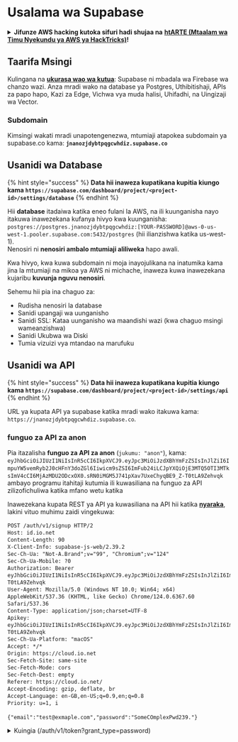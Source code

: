 # Usalama wa Supabase

<details>

<summary><strong>Jifunze AWS hacking kutoka sifuri hadi shujaa na</strong> <a href="https://training.hacktricks.xyz/courses/arte"><strong>htARTE (Mtaalam wa Timu Nyekundu ya AWS ya HackTricks)</strong></a><strong>!</strong></summary>

Njia nyingine za kusaidia HackTricks:

- Ikiwa unataka kuona **kampuni yako ikitangazwa kwenye HackTricks** au **kupakua HackTricks kwa PDF** Angalia [**MIPANGO YA KUJIUNGA**](https://github.com/sponsors/carlospolop)!
- Pata [**bidhaa rasmi za PEASS & HackTricks**](https://peass.creator-spring.com)
- Gundua [**Familia ya PEASS**](https://opensea.io/collection/the-peass-family), mkusanyiko wetu wa kipekee wa [**NFTs**](https://opensea.io/collection/the-peass-family)
- **Jiunge na** 💬 [**Kikundi cha Discord**](https://discord.gg/hRep4RUj7f) au kikundi cha [**telegram**](https://t.me/peass) au **tufuate** kwenye **Twitter** 🐦 [**@hacktricks\_live**](https://twitter.com/hacktricks\_live)**.**
- **Shiriki mbinu zako za udukuzi kwa kuwasilisha PRs kwa** [**HackTricks**](https://github.com/carlospolop/hacktricks) na [**HackTricks Cloud**](https://github.com/carlospolop/hacktricks-cloud) repos za github.

</details>

## Taarifa Msingi

Kulingana na [**ukurasa wao wa kutua**](https://supabase.com/): Supabase ni mbadala wa Firebase wa chanzo wazi. Anza mradi wako na database ya Postgres, Uthibitishaji, APIs za papo hapo, Kazi za Edge, Vichwa vya muda halisi, Uhifadhi, na Uingizaji wa Vector.

### Subdomain

Kimsingi wakati mradi unapotengenezwa, mtumiaji atapokea subdomain ya supabase.co kama: **`jnanozjdybtpqgcwhdiz.supabase.co`**

## **Usanidi wa Database**

{% hint style="success" %}
**Data hii inaweza kupatikana kupitia kiungo kama `https://supabase.com/dashboard/project/<project-id>/settings/database`**
{% endhint %}

Hii **database** itadaiwa katika eneo fulani la AWS, na ili kuunganisha nayo itakuwa inawezekana kufanya hivyo kwa kuunganisha: `postgres://postgres.jnanozjdybtpqgcwhdiz:[YOUR-PASSWORD]@aws-0-us-west-1.pooler.supabase.com:5432/postgres` (hii ilianzishwa katika us-west-1).\
Nenosiri ni **nenosiri ambalo mtumiaji aliliweka** hapo awali.

Kwa hivyo, kwa kuwa subdomain ni moja inayojulikana na inatumika kama jina la mtumiaji na mikoa ya AWS ni michache, inaweza kuwa inawezekana kujaribu **kuvunja nguvu nenosiri**.

Sehemu hii pia ina chaguo za:

- Rudisha nenosiri la database
- Sanidi upangaji wa uunganisho
- Sanidi SSL: Kataa uunganisho wa maandishi wazi (kwa chaguo msingi wameanzishwa)
- Sanidi Ukubwa wa Diski
- Tumia vizuizi vya mtandao na marufuku

## Usanidi wa API

{% hint style="success" %}
**Data hii inaweza kupatikana kupitia kiungo kama `https://supabase.com/dashboard/project/<project-id>/settings/api`**
{% endhint %}

URL ya kupata API ya supabase katika mradi wako itakuwa kama: `https://jnanozjdybtpqgcwhdiz.supabase.co`.

### funguo za API za anon

Pia itazalisha **funguo za API za anon** (`jukumu: "anon"`), kama: `eyJhbGciOiJIUzI1NiIsInR5cCI6IkpXVCJ9.eyJpc3MiOiJzdXBhYmFzZSIsInJlZiI6ImpuYW5vemRyb2J0cHFnY3doZGl6Iiwicm9sZSI6ImFub24iLCJpYXQiOjE3MTQ5OTI3MTksImV4cCI6MjAzMDU2ODcxOX0.sRN0iMGM5J741pXav7UxeChyqBE9_Z-T0tLA9Zehvqk` ambayo programu itahitaji kutumia ili kuwasiliana na funguo za API zilizofichuliwa katika mfano wetu katika&#x20;

Inawezekana kupata REST ya API ya kuwasiliana na API hii katika [**nyaraka**](https://supabase.com/docs/reference/self-hosting-auth/returns-the-configuration-settings-for-the-gotrue-server), lakini vituo muhimu zaidi vingekuwa:
```
POST /auth/v1/signup HTTP/2
Host: id.io.net
Content-Length: 90
X-Client-Info: supabase-js-web/2.39.2
Sec-Ch-Ua: "Not-A.Brand";v="99", "Chromium";v="124"
Sec-Ch-Ua-Mobile: ?0
Authorization: Bearer eyJhbGciOiJIUzI1NiIsInR5cCI6IkpXVCJ9.eyJpc3MiOiJzdXBhYmFzZSIsInJlZiI6ImpuYW5vemRyb2J0cHFnY3doZGl6Iiwicm9sZSI6ImFub24iLCJpYXQiOjE3MTQ5OTI3MTksImV4cCI6MjAzMDU2ODcxOX0.sRN0iMGM5J741pXav7UxeChyqBE9_Z-T0tLA9Zehvqk
User-Agent: Mozilla/5.0 (Windows NT 10.0; Win64; x64) AppleWebKit/537.36 (KHTML, like Gecko) Chrome/124.0.6367.60 Safari/537.36
Content-Type: application/json;charset=UTF-8
Apikey: eyJhbGciOiJIUzI1NiIsInR5cCI6IkpXVCJ9.eyJpc3MiOiJzdXBhYmFzZSIsInJlZiI6ImpuYW5vemRyb2J0cHFnY3doZGl6Iiwicm9sZSI6ImFub24iLCJpYXQiOjE3MTQ5OTI3MTksImV4cCI6MjAzMDU2ODcxOX0.sRN0iMGM5J741pXav7UxeChyqBE9_Z-T0tLA9Zehvqk
Sec-Ch-Ua-Platform: "macOS"
Accept: */*
Origin: https://cloud.io.net
Sec-Fetch-Site: same-site
Sec-Fetch-Mode: cors
Sec-Fetch-Dest: empty
Referer: https://cloud.io.net/
Accept-Encoding: gzip, deflate, br
Accept-Language: en-GB,en-US;q=0.9,en;q=0.8
Priority: u=1, i

{"email":"test@exmaple.com","password":"SomeCOmplexPwd239."}
```
</details>

<details>

<summary>Kuingia (/auth/v1/token?grant_type=password)</summary>
```
POST /auth/v1/token?grant_type=password HTTP/2
Host: hypzbtgspjkludjcnjxl.supabase.co
Content-Length: 80
X-Client-Info: supabase-js-web/2.39.2
Sec-Ch-Ua: "Not-A.Brand";v="99", "Chromium";v="124"
Sec-Ch-Ua-Mobile: ?0
Authorization: Bearer eyJhbGciOiJIUzI1NiIsInR5cCI6IkpXVCJ9.eyJpc3MiOiJzdXBhYmFzZSIsInJlZiI6ImpuYW5vemRyb2J0cHFnY3doZGl6Iiwicm9sZSI6ImFub24iLCJpYXQiOjE3MTQ5OTI3MTksImV4cCI6MjAzMDU2ODcxOX0.sRN0iMGM5J741pXav7UxeChyqBE9_Z-T0tLA9Zehvqk
User-Agent: Mozilla/5.0 (Windows NT 10.0; Win64; x64) AppleWebKit/537.36 (KHTML, like Gecko) Chrome/124.0.6367.60 Safari/537.36
Content-Type: application/json;charset=UTF-8
Apikey: eyJhbGciOiJIUzI1NiIsInR5cCI6IkpXVCJ9.eyJpc3MiOiJzdXBhYmFzZSIsInJlZiI6ImpuYW5vemRyb2J0cHFnY3doZGl6Iiwicm9sZSI6ImFub24iLCJpYXQiOjE3MTQ5OTI3MTksImV4cCI6MjAzMDU2ODcxOX0.sRN0iMGM5J741pXav7UxeChyqBE9_Z-T0tLA9Zehvqk
Sec-Ch-Ua-Platform: "macOS"
Accept: */*
Origin: https://cloud.io.net
Sec-Fetch-Site: same-site
Sec-Fetch-Mode: cors
Sec-Fetch-Dest: empty
Referer: https://cloud.io.net/
Accept-Encoding: gzip, deflate, br
Accept-Language: en-GB,en-US;q=0.9,en;q=0.8
Priority: u=1, i

{"email":"test@exmaple.com","password":"SomeCOmplexPwd239."}
```
</details>

Kwa hivyo, unapogundua mteja anayetumia supabase na subdomain waliyopewa (inawezekana kwamba subdomain ya kampuni ina CNAME juu ya subdomain yao wa supabase), unaweza kujaribu **kuunda akaunti mpya kwenye jukwaa kwa kutumia API ya supabase**.

### funguo za siri / jukumu la huduma

Funguo ya API ya siri pia itaundwa na **`jukumu: "jukumu_la_huduma"`**. Funguo hii ya API inapaswa kuwa siri kwa sababu itaweza kukiuka **Usalama wa Ngazi ya Safu ya Safu**.

Funguo ya API inaonekana kama hii: `eyJhbGciOiJIUzI1NiIsInR5cCI6IkpXVCJ9.eyJpc3MiOiJzdXBhYmFzZSIsInJlZiI6ImpuYW5vemRyb2J0cHFnY3doZGl6Iiwicm9sZSI6InNlcnZpY2Vfcm9sZSIsImlhdCI6MTcxNDk5MjcxOSwiZXhwIjoyMDMwNTY4NzE5fQ.0a8fHGp3N_GiPq0y0dwfs06ywd-zhTwsm486Tha7354`

### Siri ya JWT

**Siri ya JWT** pia itaundwa ili programu iweze **kuunda na kusaini alama za JWT za desturi**.

## Uthibitishaji

### Usajili

{% hint style="success" %}
Kwa **chaguo-msingi** supabase itaruhusu **watumiaji wapya kuunda akaunti** kwenye mradi wako kwa kutumia vituo vya API vilivyotajwa hapo awali.
{% endhint %}

Hata hivyo, akaunti hizi mpya, kwa chaguo-msingi, **itahitaji kuthibitisha anwani yao ya barua pepe** ili kuweza kuingia kwenye akaunti. Inawezekana kuwezesha **"Ruhusu kuingia kwa wageni"** kuruhusu watu kuingia bila kuthibitisha anwani yao ya barua pepe. Hii inaweza kutoa ufikiaji wa **data isiyotarajiwa** (wanapata majukumu ya `umma` na `kuthibitishwa`).\
Hii ni wazo mbaya sana kwa sababu supabase inatoza kwa kila mtumiaji aliye hai hivyo watu wanaweza kuunda watumiaji na kuingia na supabase itatoza kwa hao:

<figure><img src="../.gitbook/assets/image (1) (1).png" alt=""><figcaption></figcaption></figure>

### Nywila & vikao

Inawezekana kuonyesha urefu wa chini wa nywila (kwa chaguo-msingi), mahitaji (hakuna kwa chaguo-msingi) na kuzuia matumizi ya nywila zilizovuja.\
Inapendekezwa **kuboresha mahitaji kwani yale ya chaguo-msingi ni dhaifu**.

* Vikao vya Mtumiaji: Inawezekana kusanidi jinsi vikao vya mtumiaji vinavyofanya kazi (muda wa kumalizika, kikao 1 kwa mtumiaji...)
* Bot na Ulinzi dhidi ya Mabaya: Inawezekana kuwezesha Captcha.

### Mipangilio ya SMTP

Inawezekana kuweka SMTP kutuma barua pepe.

### Mipangilio ya Juu

* Weka muda wa kumalizika wa alama za ufikiaji (3600 kwa chaguo-msingi)
* Weka kugundua na kufuta alama za kufufua zilizodhulumiwa na muda wa kumalizika
* MFA: Onyesha ni idadi gani ya sababu za MFA zinaweza kujiandikisha kwa wakati mmoja kwa mtumiaji (10 kwa chaguo-msingi)
* Mwisho wa Mfululizo wa Mfumo wa Takwimu: Idadi kubwa ya uhusiano inayotumiwa kwa uthibitishaji (10 kwa chaguo-msingi)
* Muda wa Ombi la Mwisho: Muda wa juu kuruhusiwa kwa ombi la Uthibitishaji kudumu (10s kwa chaguo-msingi)

## Uhifadhi

{% hint style="success" %}
Supabase inaruhusu **kuhifadhi faili** na kuzifanya zipatikane kupitia URL (inatumia vikapu vya S3).
{% endhint %}

* Weka kikomo cha ukubwa wa faili ya kupakia (chaguo-msingi ni 50MB)
* Uunganisho wa S3 unatolewa na URL kama: `https://jnanozjdybtpqgcwhdiz.supabase.co/storage/v1/s3`
* Inawezekana **kuomba ufikiaji wa S3** ambao hufanywa na `kitambulisho cha ufikiaji wa ufikiaji` (k.m. `a37d96544d82ba90057e0e06131d0a7b`) na `kitambulisho cha siri cha ufikiaji` (k.m. `58420818223133077c2cec6712a4f909aec93b4daeedae205aa8e30d5a860628`)

## Kazi za Edge

Inawezekana **kuhifadhi siri** katika supabase ambayo itakuwa **inapatikana na kazi za edge** (zinaweza kuundwa na kufutwa kutoka kwenye wavuti, lakini haiwezekani kufikia thamani yao moja kwa moja).
